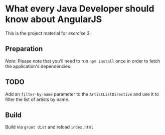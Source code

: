 # What every Java Developer should know about AngularJS 

This is the project material for *exercise 3*.

## Preparation
*Note*: Please note that you'll need to run `npm install` once in order to fetch the application's dependencies. 

## TODO
Add an `filter-by-name` parameter to the `ArtistListDirective` and use it to filter the list of artists
by name.

## Build 

Build via `grunt dist` and reload `index.html`.